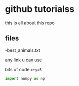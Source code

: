 # github tutorialss
this is all about this repo

## files

-best_animals.txt

[any link u can use](https://github.com/devikavarma/github_tut)

bits of code `x+y=5`

```python
import numpy as np

```
